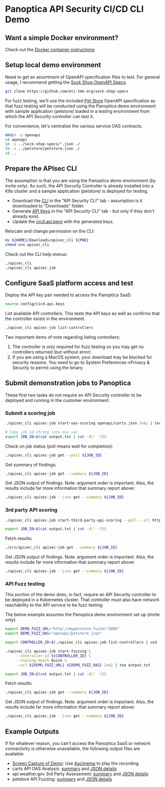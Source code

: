 # Panoptica API Security CI/CD CLI Demo

## Want a simple Docker environment?

Check out the [Docker container instructions](container/README.md)

## Setup local demo environment

Need to get an assortment of OpenAPI specification files to test. For general usage, I recommend getting the [Sock Shop OpenAPI Specs](https://github.com/eti-tme-org/sock-shop-specs).

```bash
git clone https://github.com/eti-tme-org/sock-shop-specs
```

For fuzz testing, we'll use the included [Pet Store](petstore/petstore.json) OpenAPI specification as that fuzz testing will be conducted using the Panoptica demo environment with sample application (petstore) loaded in a testing environment from which the API Security controller can test it.

For convenience, let's centralize the various service OAS contracts:

```bash
mkdir -p openapi
cd openapi
ln -s ../sock-shop-specs/*.json ./
ln -s ../petstore/petstore.json ./
cd ..
```

## Prepare the APIsec CLI

The assumption is that you are using the Panoptica demo environment (by invite only). As such, the API Security Controller is already installed into a K8s cluster and a sample application (petstore) is deployed for testing.

- Download the [CLI](https://console.panoptica.app/settings/api_sec) in the "API Security CLI" tab - assumption is it downloaded to "Downloads" folder.
- Generate [API Keys](https://console.panoptica.app/settings/api_sec) in the "API Security CLI" tab - but only if they don't already exist.
- Update the [cicd.api.keys](config/cicd.api.keys) with the generated keys.

Relocate and change permission on the CLI:

```bash
mv ${HOME}/Downloads/apisec_cli ${PWD}
chmod u+x apisec_cli
```

Check out the CLI help menus:

```bash
./apisec_cli
./apisec_cli apisec-job
```

## Configure SaaS platform access and test

Deploy the API key pair needed to access the Panoptica SaaS:

```bash
source config/cicd.api.keys
```

List available API controllers.  This tests the API keys as well as confirms that the controller exists in the environment.

```bash
./apisec_cli apisec-job list-controllers
```

Two important items of note regarding listing controllers:

1. The controller is only required for fuzz testing so you may get no controllers returned (but without error)
2. If you are using a MacOS system, your download may be blocked for security reasons.  You need to go to System Preferences->Privacy & Security to permit using the binary.

## Submit demonstration jobs to Panoptica

These first two tasks do not require an API Security controller to be deployed and running in the customer environment.

### Submit a scoring job

```bash
./apisec_cli apisec-job start-oas-scoring openapi/carts.json 2>&1 | tee output.txt

# Copy job id string into env var
export JOB_ID=$(cat output.txt | cut -d\" -f2)
```

Check on job status (poll means wait for completion):

```bash
./apisec_cli apisec-job get --poll ${JOB_ID}
```

Get summary of findings:

```bash
./apisec_cli apisec-job get --summary ${JOB_ID}
```

Get JSON output of findings.  Note: argument order is important.  Also, the results include far more information that summary report above:

```bash
./apisec_cli apisec-job --json get --summary ${JOB_ID}
```

### 3rd party API scoring

```bash
./apisec_cli apisec-job start-third-party-api-scoring --poll --url https://api.weather.gov 2>&1 | tee output.txt

export JOB_ID=$(cat output.txt | cut -d\" -f2)
```

Fetch results:

```bash
./src/apisec_cli apisec-job get --summary ${JOB_ID}
```

Get JSON output of findings.  Note: argument order is important.  Also, the results include far more information that summary report above:

```bash
./apisec_cli apisec-job --json get --summary ${JOB_ID}
```

### API Fuzz testing

This portion of the demo does, in fact, require an API Security controller to be deployed in a Kubernetes cluster. That controller must also have network reachability to the API service to be fuzz testing.

The below example assumes the Panoptica demo environment set up (invite only). 

```bash
export DEMO_FUZZ_URL="http://mypetstore.fuzzer:5000"
export DEMO_FUZZ_OAS="openapi/petstore.json"

export CONTROLLER_ID=$(./apisec_cli apisec-job list-controllers | sed '1d' | head -1 | awk '{print $1;}')

./apisec_cli apisec-job start-fuzzing \
     --controller-id ${CONTROLLER_ID} \
     --fuzzing-depth Quick \
     --url ${DEMO_FUZZ_URL} ${DEMO_FUZZ_OAS} 2>&1 | tee output.txt

export JOB_ID=$(cat output.txt | cut -d\" -f2)
```

Fetch results:

```bash
./apisec_cli apisec-job get --summary ${JOB_ID}
```

Get JSON output of findings.  Note: argument order is important.  Also, the results include far more information that summary report above:

```bash
./apisec_cli apisec-job --json get --summary ${JOB_ID}
```

## Example Outputs

If for whatever reason, you can't access the Panoptica SaaS or network connectivity is otherwise unavailable, the following output files are available:

- [Screen Capture of Demo](outputs/apisec.cicd.cast): Use [Asciinema](https://asciinema.org) to play the recording.
- carts API OAS Analysis: [summary](outputs/carts.oas.findings.txt) and [JSON details](outputs/carts.oas.findings.json)
- api.weather.gov 3rd Party Assessment: [summary](outputs/weather.api.findings.txt) and [JSON details](outputs/weather.api.findings.json)
- petstore API Fuzzing: [summary](outputs/petstore.fuzzing.findings.txt) and [JSON details](outputs/petstore.fuzzing.findings.json)
